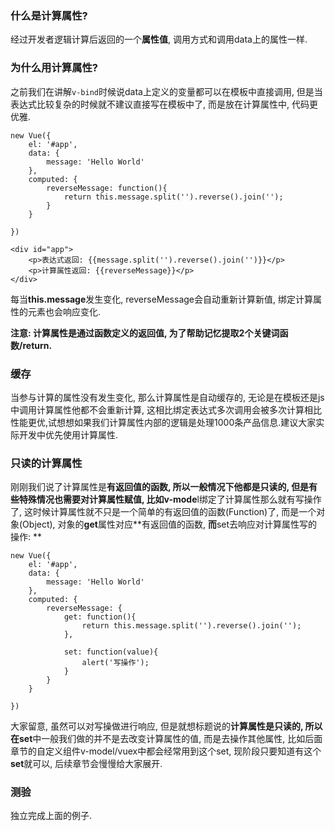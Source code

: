 ### 

### 什么是计算属性?

经过开发者逻辑计算后返回的一个**属性值**, 调用方式和调用data上的属性一样.

### 为什么用计算属性?

之前我们在讲解`v-bind`时候说data上定义的变量都可以在模板中直接调用, 但是当表达式比较复杂的时候就不建议直接写在模板中了, 而是放在计算属性中, 代码更优雅.

```
new Vue({
    el: '#app',
    data: {
        message: 'Hello World'
    },
    computed: {
        reverseMessage: function(){
            return this.message.split('').reverse().join('');
        }
    }

})
```

```
<div id="app">
    <p>表达式返回: {{message.split('').reverse().join('')}}</p>
    <p>计算属性返回: {{reverseMessage}}</p>
</div>
```

每当**this.message**发生变化, reverseMessage会自动重新计算新值, 绑定计算属性的元素也会响应变化.

**注意: **计算属性是通过函数定义的返回值, 为了帮助记忆提取2个关键词**函数/return.**

### 缓存

当参与计算的属性没有发生变化, 那么计算属性是自动缓存的, 无论是在模板还是js中调用计算属性他都不会重新计算, 这相比绑定表达式多次调用会被多次计算相比性能更优,试想想如果我们计算属性内部的逻辑是处理1000条产品信息.建议大家实际开发中优先使用计算属性.

### 只读的计算属性

刚刚我们说了计算属性是**有返回值的函数, **所以一般情况下他都是只读的**, **但是有些特殊情况也需要对计算属性赋值, 比如**v-mode**l绑定了计算属性那么就有写操作了, 这时候计算属性就不只是一个简单的有返回值的函数\(Function\)了, 而是一个对象\(Object\), 对象的**get**属性对应**有返回值的函数, **而**set去响应对计算属性写的操作: **

```
new Vue({
    el: '#app',
    data: {
        message: 'Hello World'
    },
    computed: {
        reverseMessage: {
            get: function(){
                return this.message.split('').reverse().join('');
            },

            set: function(value){
                alert('写操作');
            }
        }
    }

})
```

大家留意, 虽然可以对写操做进行响应, 但是就想标题说的**计算属性是只读的, **所以在**set**中一般我们做的并不是去改变计算属性的值, 而是去操作其他属性, 比如后面章节的自定义组件v-model/vuex中都会经常用到这个set,  现阶段只要知道有这个**set**就可以,  后续章节会慢慢给大家展开.

### 测验

独立完成上面的例子.

